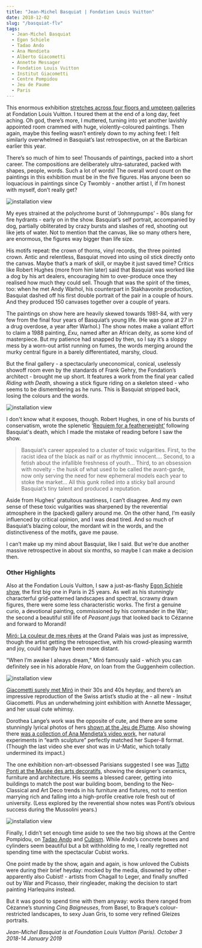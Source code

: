 ```yaml
---
title: "Jean-Michel Basquiat | Fondation Louis Vuitton"
date: 2018-12-02
slug: "/basquiat-flv"
tags:
  - Jean-Michel Basquiat
  - Egon Schiele
  - Tadao Ando
  - Ana Mendieta
  - Alberto Giacometti
  - Annette Messager
  - Fondation Louis Vuitton
  - Institut Giacometti 
  - Centre Pompidou
  - Jeu de Paume
  - Paris
---
```


This enormous exhibition [stretches across four floors and umpteen galleries](https://www.fondationlouisvuitton.fr/en/exhibitions/exhibition/jean-michel-basquiat.html) at Fondation Louis Vuitton. I toured them at the end of a long day, feet aching. Oh god, there’s more, I muttered, turning into yet another lavishly appointed room crammed with huge, violently-coloured paintings. Then again, maybe this feeling wasn’t entirely down to my aching feet: I felt similarly overwhelmed in Basquiat’s last retrospective, on at the Barbican earlier this year.

There’s so much of him to see! Thousands of paintings, packed into a short career. The compositions are deliberately ultra-saturated,  packed with shapes, people, words. Such a lot of words! The overall word count on the paintings in this exhibition must be in the five figures. Has anyone been so loquacious in paintings since Cy Twombly - another artist I, if I’m honest with myself, don’t really get?

![installation view](/basquiat-flv-1.jpg)

My eyes strained at the polychrome burst of ‘Johnnypumps’ - 80s slang for fire hydrants - early on in the show. Basquiat’s self portrait, accompanied by dog, partially obliterated by crazy bursts and slashes of red, shooting out like jets of water. Not to mention that the canvas, like so many others here, are enormous, the figures way bigger than life size.

His motifs repeat: the crown of thorns, vinyl records, the three pointed crown. Antic and relentless, Basquiat moved into using oil stick directly onto the canvas. Maybe that’s a mark of skill, or maybe it just saved time? Critics like Robert Hughes (more from him later) said that Basquiat was worked like a dog by his art dealers, encouraging him to over-produce once they realised how much they could sell. Though that was the spirit of the times, too: when he met Andy Warhol, his counterpart in Stakhavonite production, Basquiat dashed off his first double portrait of the pair in a couple of hours. And they produced 150 canvases together over a couple of years.

The paintings on show here are heavily skewed towards 1981-84, with very few from the final four years of Basquiat’s young life. (He was gone at 27 in a drug overdose, a year after Warhol.) The show notes make a valiant effort to claim a 1988 painting, *Exu*, named after an African deity, as some kind of masterpiece. But my patience had snapped by then, so I say it’s a sloppy mess by a worn-out artist running on fumes, the words merging around the murky central figure in a barely differentiated, marshy, cloud.

But the final gallery - a spectacularly uneconomical, conical, uselessly showoff room even by the standards of Frank Gehry, the Fondation’s architect - brought me up short. It features a work from the final year called *Riding with Death*, showing a stick figure riding on a skeleton steed - who seems to be dismembering as he runs. This is Basquiat stripped back, losing the colours and the words.

![installation view](/basquiat-flv-2.jpg)

I don't know what it exposes, though. Robert Hughes, in one of his bursts of conservatism, wrote the splenetic ‘[Requiem for a featherweight’](https://newrepublic.com/article/105858/hughes-basquiat-new-york-new-wave) following Basquiat's death, which I made the mistake of reading before I saw the show.

> Basquiat’s career appealed to a cluster of toxic vulgarities. First, to the racist idea of the black as naif or as rhythmic innocent…. Second, to a fetish about the infallible freshness of youth… Third, to an obsession with novelty - the husk of what used to be called the avant-garde, now only serving the need for new ephemeral models each year to stoke the market… All this gunk rolled into a sticky ball around Basquiat’s tiny talent and produced a reputation.  

Aside from Hughes’ gratuitous nastiness, I can’t disagree. And my own sense of these toxic vulgarities was sharpened by the reverential atmosphere in the (packed) gallery around me. On the other hand, I’m easily influenced by critical opinion, and I was dead tired. And so much of Basquiat’s blazing colour, the mordant wit in the words, and the distinctiveness of the motifs, gave me pause.

I can’t make up my mind about Basquiat, like I said. But we’re due another massive retrospective in about six months, so maybe I can make a decision then.

### Other Highlights

Also at the Fondation Louis Vuitton, I saw a just-as-flashy [Egon Schiele show](https://www.fondationlouisvuitton.fr/en/exhibitions/exhibition/egon-schiele.html), the first big one in Paris in 25 years. As well as his stunningly characterful grid-patterned landscapes and spectral, scrawny drawn figures, there were some less characteristic works. The first a genuine curio, a devotional painting, commissioned by his commander in the War; the second a beautiful still life of *Peasant jugs* that looked back to Cézanne and forward to Morandi!

[Miró: La couleur de mes rêves](https://www.grandpalais.fr/en/node/50533) at the Grand Palais was just as impressive, though the artist getting the retrospective, with his crowd-pleasing warmth and joy, could hardly have been more distant.

“When I’m awake I always dream,” Miró famously said - which you can definitely see in his adorable *Hare*, on loan from the Guggenheim collection.

![installation view](/basquiat-flv-3.jpg)

[Giacometti surely met Miró](https://www.fondation-giacometti.fr/en/event/75/alberto-giacometti-annette-messager) in their 30s and 40s heyday, and there’s an impressive reproduction of the Swiss artist’s studio at the - all new - Insitut Giacometti. Plus an underwhelming joint exhibition with Annette Messager, and her usual cute whimsy.

Dorothea Lange’s work was the opposite of cute, and there are some stunningly lyrical photos of hers [shown at the Jeu de Plume](http://www.jeudepaume.org/?page=article&idArt=3017). Also showing there [was a collection of Ana Mendieta’s video work](http://www.jeudepaume.org/?page=article&idArt=3018), her natural experiments in “earth sculpture” perfectly matched her Super-8 format. (Though the last video she ever shot was in U-Matic, which totally undermined its impact.)

The one exhibition non-art-obsessed Parisians suggested I see was [Tutto Ponti at the Musée des arts decoratifs](http://madparis.fr/en/about-us/exhibitions/current-events-1322/musee-des-arts-decoratifs/tutto-ponti-gio-ponti-archi-designer/), showing the designer’s ceramics, furniture and architecture.  His seems a blessed career, getting into buildings to match the post war building boom, bending to the Neo-Classical and Art Deco trends in his furniture and fixtures, not to mention marrying rich and falling into a high-profile creative role fresh out of university. (Less explored by the reverential show notes was Ponti’s obvious success during the Mussolini years.)

![installation view](/basquiat-flv-4.jpg)

Finally, I didn’t set enough time aside to see the two big shows at the Centre Pompidou, on [Tadao Ando](https://www.centrepompidou.fr/cpv/agenda/event.action?param.id=FR_R-adc02dae4259a50377c882cfcab71f1&param.idSource=FR_E-adc02dae4259a50377c882cfcab71f1) and [Cubism](https://www.centrepompidou.fr/cpv/agenda/event.action?param.id=FR_R-ea420e871bb49bc7b3eb28598919c&param.idSource=FR_E-ea420e871bb49bc7b3eb28598919c). While Ando’s concrete boxes and cylinders seem beautiful but a bit withholding to me, I really regretted not spending time with the spectacular Cubist works.

One point made by the show, again and again, is how unloved the Cubists were during their brief heyday: mocked by the media, disowned by other - apparently also Cubist! - artists from Chagall to Leger, and finally snuffed out by War and Picasso, their ringleader, making the decision to start painting Harlequins instead.

But it was good to spend time with them anyway: works there ranged from Cézanne’s stunning *Cinq Baigneuses*, from Basel, to Braque’s colour-restricted landscapes, to sexy Juan Gris, to some very refined Gleizes portraits.

*Jean-Michel Basquiat is at Foundation Louis Vuitton (Paris). October 3 2018-14 January 2019*
